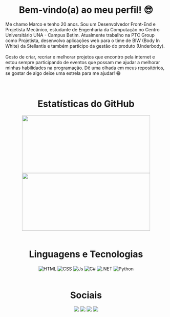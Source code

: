 <h1 align="center">Bem-vindo(a) ao meu perfil! 😎</h1>

Me chamo Marco e tenho 20 anos. Sou um Desenvolvedor Front-End e Projetista Mecânico, estudante de Engenharia da Computação no Centro Universitário UNA - Campus Betim. Atualmente trabalho na PTC Group como Projetista, desenvolvo aplicações web para o time de BIW (Body In White) da Stellantis e também participo da gestão do produto (Underbody).<br><br>
Gosto de criar, recriar e melhorar projetos que encontro pela internet e estou sempre participando de eventos que possam me ajudar a melhorar minhas habilidades na programação. Dê uma olhada em meus repositórios, se gostar de algo deixe uma estrela para me ajudar! 😁

<br>

<div align="center">
 <h1>Estatísticas do GitHub</h1>
 <img height="180em" width="400em" src="https://github-readme-stats.vercel.app/api?username=MarcoTSF&show_icons=true&line_height=28&theme=tokyonight&hide_border=true"/>
 <img height="180em" width="400em" src="https://github-readme-stats.vercel.app/api/top-langs/?username=MarcoTSF&layout=compact&theme=tokyonight&hide_border=true"/>
</div>

<br>

<div align="center">
 <h1>Linguagens e Tecnologias</h1>
 <img align="center" alt="HTML" src="https://img.shields.io/badge/HTML5-E34F26?style=for-the-badge&logo=html5&logoColor=white">
 <img align="center" alt="CSS" src="https://img.shields.io/badge/CSS3-1572B6?style=for-the-badge&logo=css3&logoColor=white">
 <img align="center" alt="Js" src="https://img.shields.io/badge/JavaScript-F7DF1E?style=for-the-badge&logo=javascript&logoColor=black">
 <img align="center" alt="C#" src="https://img.shields.io/badge/C%23-239120?style=for-the-badge&logo=c-sharp&logoColor=white">
 <img align="center" alt=".NET" src="https://img.shields.io/badge/.NET-5C2D91?style=for-the-badge&logo=.net&logoColor=white">
 <img align="center" alt="Python" src="https://img.shields.io/badge/Python-3776AB?style=for-the-badge&logo=python&logoColor=white">
</div>

<br>
 
<div align="center">
 <h1>Sociais</h1>
 <a href="https://instagram.com/marcotsf_13" target="_blank"><img src="https://img.shields.io/badge/-Instagram-%23E4405F?style=for-the-badge&logo=instagram&logoColor=white" target="_blank"></a>
 <a href="https://discord.gg/neBYdgN" target="_blank"><img src="https://img.shields.io/badge/Discord-7289DA?style=for-the-badge&logo=discord&logoColor=white" target="_blank"></a>
 <a href="mailto:mtsf.salvador@gmail.com"><img src="https://img.shields.io/badge/-Gmail-%23333?style=for-the-badge&logo=gmail&logoColor=white" target="_blank"></a>
 <a href="https://www.linkedin.com/in/marco-tulio-salvador-filho/" target="_blank"><img src="https://img.shields.io/badge/-LinkedIn-%230077B5?style=for-the-badge&logo=linkedin&logoColor=white" target="_blank"></a>
</div>
